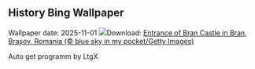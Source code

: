 ## History Bing Wallpaper
Wallpaper date: 2025-11-01
![](https://www.bing.com/th?id=OHR.BranCastle_EN-GB2930979213_UHD.jpg&w=1000)Download: [Entrance of Bran Castle in Bran, Brașov, Romania (© blue sky in my pocket/Getty Images)](https://www.bing.com/th?id=OHR.BranCastle_EN-GB2930979213_UHD.jpg)

Auto get programm by LtgX
